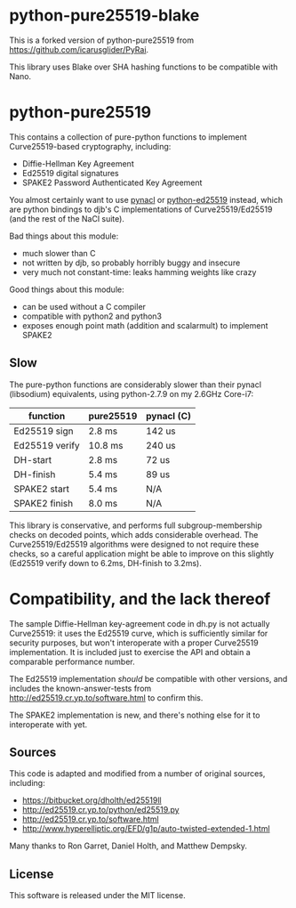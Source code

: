 # python-pure25519-blake

This is a forked version of python-pure25519 from https://github.com/icarusglider/PyRai.

This library uses Blake over SHA hashing functions to be compatible with Nano.

# python-pure25519

This contains a collection of pure-python functions to implement Curve25519-based cryptography, including:

* Diffie-Hellman Key Agreement
* Ed25519 digital signatures
* SPAKE2 Password Authenticated Key Agreement

You almost certainly want to use [pynacl](https://pypi.python.org/pypi/PyNaCl/) or [python-ed25519](https://pypi.python.org/pypi/ed25519) instead, which are python bindings to djb's C implementations of Curve25519/Ed25519 (and the rest of the NaCl suite).

Bad things about this module:

* much slower than C
* not written by djb, so probably horribly buggy and insecure
* very much not constant-time: leaks hamming weights like crazy

Good things about this module:

* can be used without a C compiler
* compatible with python2 and python3
* exposes enough point math (addition and scalarmult) to implement SPAKE2

## Slow

The pure-python functions are considerably slower than their pynacl (libsodium) equivalents, using python-2.7.9 on my 2.6GHz Core-i7:

| function       | pure25519 | pynacl (C) |
| -------------- | --------- | ---------- |
| Ed25519 sign   |    2.8 ms |     142 us |
| Ed25519 verify |   10.8 ms |     240 us |
| DH-start       |    2.8 ms |      72 us |
| DH-finish      |    5.4 ms |      89 us |
| SPAKE2 start   |    5.4 ms |        N/A |
| SPAKE2 finish  |    8.0 ms |        N/A |

This library is conservative, and performs full subgroup-membership checks on decoded points, which adds considerable overhead. The Curve25519/Ed25519 algorithms were designed to not require these checks, so a careful application might be able to improve on this slightly (Ed25519 verify down to
6.2ms, DH-finish to 3.2ms).

# Compatibility, and the lack thereof

The sample Diffie-Hellman key-agreement code in dh.py is not actually Curve25519: it uses the Ed25519 curve, which is sufficiently similar for security purposes, but won't interoperate with a proper Curve25519 implementation. It is included just to exercise the API and obtain a comparable performance number.

The Ed25519 implementation *should* be compatible with other versions, and includes the known-answer-tests from http://ed25519.cr.yp.to/software.html to confirm this.

The SPAKE2 implementation is new, and there's nothing else for it to interoperate with yet.

## Sources

This code is adapted and modified from a number of original sources,
including:

* https://bitbucket.org/dholth/ed25519ll
* http://ed25519.cr.yp.to/python/ed25519.py
* http://ed25519.cr.yp.to/software.html
* http://www.hyperelliptic.org/EFD/g1p/auto-twisted-extended-1.html

Many thanks to Ron Garret, Daniel Holth, and Matthew Dempsky.

## License

This software is released under the MIT license.
